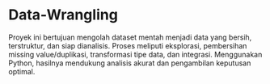 # Data-Wrangling
 Proyek ini bertujuan mengolah dataset mentah menjadi data yang bersih, terstruktur, dan siap dianalisis. Proses meliputi eksplorasi, pembersihan missing value/duplikasi, transformasi tipe data, dan integrasi. Menggunakan Python, hasilnya mendukung analisis akurat dan pengambilan keputusan optimal.
